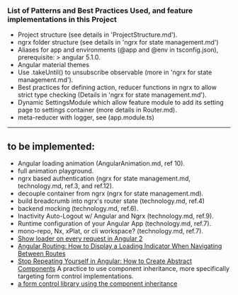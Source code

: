 ### List of Patterns and Best Practices Used, and feature implementations in this Project

* Project structure (see details in 'ProjectStructure.md').
* ngrx folder structure (see details in 'ngrx for state management.md')
* Aliases for app and environments (@app and @env in tsconfig.json), prerequisite: > angular 5.1.0.
* Angular material themes
* Use .takeUntil() to unsubscribe observable (more in 'ngrx for state management.md').
* Best practices for defining action, reducer functions in ngrx to allow strict type checking (Details in 'ngrx for state management.md').
* Dynamic SettingsModule which allow feature module to add its setting page to settings container (more details in Router.md).
* meta-reducer with logger, see (app.module.ts)
--------  
 to be implemented:
-------------  
* Angular loading animation (AngularAnimation.md, ref 10).
* full animation playground.
* ngrx based authentication (ngrx for state management.md, technology.md, ref.3, and ref.12).
* decouple container from ngrx (ngrx for state management.md).
* build breadcrumb into ngrx's router state (technology.md, ref.4)
* backend mocking (technology.md, ref.6).
* Inactivity Auto-Logout w/ Angular and Ngrx (technology.md, ref.9).
* Runtime configuration of your Angular App (technology.md, ref.7).
* mono-repo, Nx, xPlat, or cli workspace? (technology.md, ref.7).
* [Show loader on every request in Angular 2](https://medium.com/beautiful-angular/show-loader-on-every-request-in-angular-2-9a0fca86afef)  
* [ Angular Routing: How to Display a Loading Indicator When Navigating Between Routes](https://www.amadousall.com/angular-routing-how-to-display-a-loading-indicator-when-navigating-between-routes/)
* [Stop Repeating Yourself in Angular: How to Create Abstract Components](https://medium.com/@ozak/stop-repeating-yourself-in-angular-how-to-create-abstract-components-9726d43c99ab) A practice to use component inheritance, more specifically targeting form control implementations.
* [a form control library using the component inheritance](https://simontonsoftware.github.io/s-ng-utils/typedoc/classes/formcontrolsuperclass.html) 
